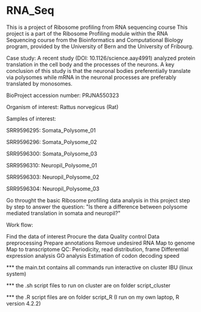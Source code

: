 # RNA_Seq
This is a project of Ribosome profiling from RNA sequencing course
This project is a part of the Ribosome Profiling module within the RNA Sequencing course from the Bioinformatics and Computational Biology program, provided by the University of Bern and the University of Fribourg.



Case study:
A recent study (DOI: 10.1126/science.aay4991) analyzed protein translation in the cell body and the processes of the neurons. A key conclusion of this study is that the neuronal bodies preferentially translate via polysomes while mRNA in the neuronal processes are preferably translated by monosomes. 

BioProject accession number: PRJNA550323

Organism of interest: Rattus norvegicus (Rat)

Samples of interest:

SRR9596295: Somata_Polysome_01

SRR9596296: Somata_Polysome_02

SRR9596300: Somata_Polysome_03

SRR9596310: Neuropil_Polysome_01

SRR9596303: Neuropil_Polysome_02

SRR9596304: Neuropil_Polysome_03


Go throught the basic Ribosome profiling data analysis in this project step by step to answer the question: "Is there a difference between polysome mediated translation in somata and neuropil?"


Work flow:

Find the data of interest
Procure the data
Quality control
Data preprocessing
Prepare annotations
Remove undesired RNA
Map to genome
Map to transcriptome
QC: Periodicity, read distribution, frame
Differential expression analysis
GO analysis
Estimation of codon decoding speed



*** the main.txt contains all commands run interactive on cluster IBU (linux system)

*** the .sh script files to run on cluster are on folder script_cluster

*** the .R script files are on folder script_R (I run on my own laptop, R version 4.2.2)

